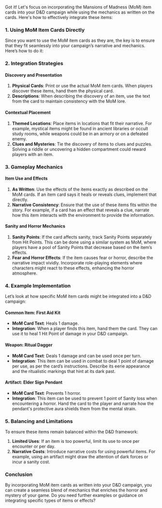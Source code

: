 Got it! Let's focus on incorporating the Mansions of Madness (MoM) item cards into your D&D campaign while using the mechanics as written on the cards. Here's how to effectively integrate these items:

### 1. **Using MoM Item Cards Directly**

Since you want to use the MoM item cards as they are, the key is to ensure that they fit seamlessly into your campaign’s narrative and mechanics. Here’s how to do it:

### 2. **Integration Strategies**

#### **Discovery and Presentation**

1. **Physical Cards**: Print or use the actual MoM item cards. When players discover these items, hand them the physical card.
2. **Descriptions**: When describing the discovery of an item, use the text from the card to maintain consistency with the MoM lore.

#### **Contextual Placement**

1. **Themed Locations**: Place items in locations that fit their narrative. For example, mystical items might be found in ancient libraries or occult study rooms, while weapons could be in an armory or on a defeated enemy.
2. **Clues and Mysteries**: Tie the discovery of items to clues and puzzles. Solving a riddle or uncovering a hidden compartment could reward players with an item.

### 3. **Gameplay Mechanics**

#### **Item Use and Effects**

1. **As Written**: Use the effects of the items exactly as described on the MoM cards. If an item card says it heals or reveals clues, implement that directly.
2. **Narrative Consistency**: Ensure that the use of these items fits within the story. For example, if a card has an effect that reveals a clue, narrate how this item interacts with the environment to provide the information.

#### **Sanity and Horror Mechanics**

1. **Sanity Points**: If the card affects sanity, track Sanity Points separately from Hit Points. This can be done using a similar system as MoM, where players have a pool of Sanity Points that decrease based on the item’s effects.
2. **Fear and Horror Effects**: If the item causes fear or horror, describe the narrative impact vividly. Incorporate role-playing elements where characters might react to these effects, enhancing the horror atmosphere.

### 4. **Example Implementation**

Let’s look at how specific MoM item cards might be integrated into a D&D campaign:

#### **Common Item: First Aid Kit**

- **MoM Card Text**: Heals 1 damage.
- **Integration**: When a player finds this item, hand them the card. They can use it to heal 1 Hit Point of damage in your D&D campaign.

#### **Weapon: Ritual Dagger**

- **MoM Card Text**: Deals 1 damage and can be used once per turn.
- **Integration**: This item can be used in combat to deal 1 point of damage per use, as per the card’s instructions. Describe its eerie appearance and the ritualistic markings that hint at its dark past.

#### **Artifact: Elder Sign Pendant**

- **MoM Card Text**: Prevents 1 horror.
- **Integration**: This item can be used to prevent 1 point of Sanity loss when encountering a horror. Hand the card to the player and narrate how the pendant's protective aura shields them from the mental strain.

### 5. **Balancing and Limitations**

To ensure these items remain balanced within the D&D framework:

1. **Limited Uses**: If an item is too powerful, limit its use to once per encounter or per day.
2. **Narrative Costs**: Introduce narrative costs for using powerful items. For example, using an artifact might draw the attention of dark forces or incur a sanity cost.

### Conclusion

By incorporating MoM item cards as written into your D&D campaign, you can create a seamless blend of mechanics that enriches the horror and mystery of your game. Do you need further examples or guidance on integrating specific types of items or effects?
